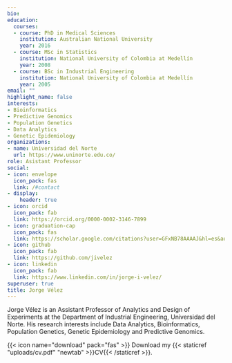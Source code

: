```yaml
---
bio: 
education:
  courses:
  - course: PhD in Medical Sciences
    institution: Australian National University
    year: 2016
  - course: MSc in Statistics
    institution: National University of Colombia at Medellín
    year: 2008
  - course: BSc in Industrial Engineering
    institution: National University of Colombia at Medellín
    year: 2005
email: ""
highlight_name: false
interests:
- Bioinformatics
- Predictive Genomics
- Population Genetics
- Data Analytics
- Genetic Epidemiology
organizations:
- name: Universidad del Norte
  url: https://www.uninorte.edu.co/
role: Asistant Professor
social:
- icon: envelope
  icon_pack: fas
  link: /#contact
- display:
    header: true
- icon: orcid
  icon_pack: fab
  link: https://orcid.org/0000-0002-3146-7899
- icon: graduation-cap
  icon_pack: fas
  link: https://scholar.google.com/citations?user=GFxNB78AAAAJ&hl=es&authuser=1
- icon: github
  icon_pack: fab
  link: https://github.com/jivelez
- icon: linkedin
  icon_pack: fab
  link: https://www.linkedin.com/in/jorge-i-velez/
superuser: true
title: Jorge Vélez
---
```


Jorge Vélez is an Assistant Professor of Analytics and Design of Experiments at the Department of Industrial Engineering, Universidad del Norte. His research interests include Data Analytics, Bioinformatics, Population Genetics, Genetic Epidemiology and Predictive Genomics. 

{{< icon name="download" pack="fas" >}} Download my {{< staticref "uploads/cv.pdf" "newtab" >}}CV{{< /staticref >}}.
